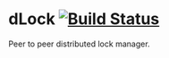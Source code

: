 # dLock [![Build Status](http://ci.truh.in:8080/buildStatus/icon?job=dLock)](http://ci.truh.in:8080/job/dLock/)

Peer to peer distributed lock manager.
